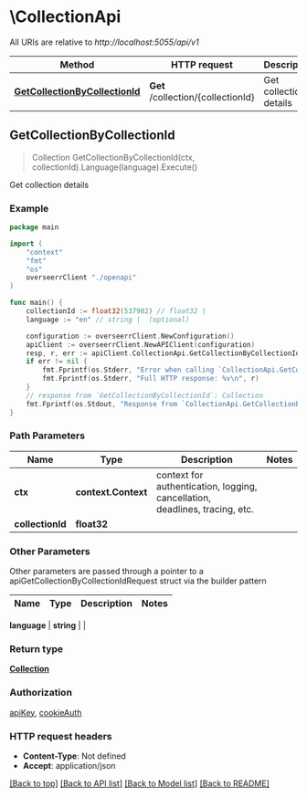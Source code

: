 # \CollectionApi

All URIs are relative to *http://localhost:5055/api/v1*

Method | HTTP request | Description
------------- | ------------- | -------------
[**GetCollectionByCollectionId**](CollectionApi.md#GetCollectionByCollectionId) | **Get** /collection/{collectionId} | Get collection details



## GetCollectionByCollectionId

> Collection GetCollectionByCollectionId(ctx, collectionId).Language(language).Execute()

Get collection details



### Example

```go
package main

import (
    "context"
    "fmt"
    "os"
    overseerrClient "./openapi"
)

func main() {
    collectionId := float32(537982) // float32 | 
    language := "en" // string |  (optional)

    configuration := overseerrClient.NewConfiguration()
    apiClient := overseerrClient.NewAPIClient(configuration)
    resp, r, err := apiClient.CollectionApi.GetCollectionByCollectionId(context.Background(), collectionId).Language(language).Execute()
    if err != nil {
        fmt.Fprintf(os.Stderr, "Error when calling `CollectionApi.GetCollectionByCollectionId``: %v\n", err)
        fmt.Fprintf(os.Stderr, "Full HTTP response: %v\n", r)
    }
    // response from `GetCollectionByCollectionId`: Collection
    fmt.Fprintf(os.Stdout, "Response from `CollectionApi.GetCollectionByCollectionId`: %v\n", resp)
}
```

### Path Parameters


Name | Type | Description  | Notes
------------- | ------------- | ------------- | -------------
**ctx** | **context.Context** | context for authentication, logging, cancellation, deadlines, tracing, etc.
**collectionId** | **float32** |  | 

### Other Parameters

Other parameters are passed through a pointer to a apiGetCollectionByCollectionIdRequest struct via the builder pattern


Name | Type | Description  | Notes
------------- | ------------- | ------------- | -------------

 **language** | **string** |  | 

### Return type

[**Collection**](Collection.md)

### Authorization

[apiKey](../README.md#apiKey), [cookieAuth](../README.md#cookieAuth)

### HTTP request headers

- **Content-Type**: Not defined
- **Accept**: application/json

[[Back to top]](#) [[Back to API list]](../README.md#documentation-for-api-endpoints)
[[Back to Model list]](../README.md#documentation-for-models)
[[Back to README]](../README.md)

